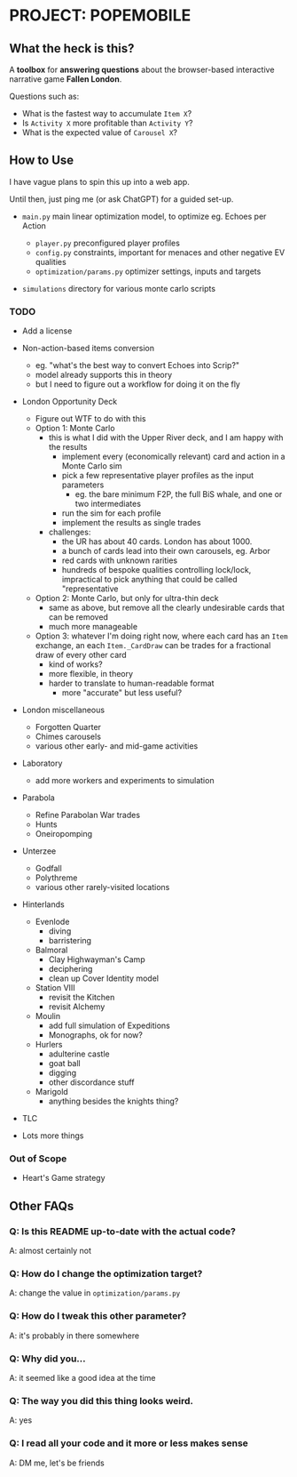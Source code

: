 
# PROJECT: POPEMOBILE

## What the heck is this?

A **toolbox** for **answering questions** about the browser-based interactive narrative game **Fallen London**.

Questions such as:

- What is the fastest way to accumulate `Item X`?
- Is `Activity X` more profitable than `Activity Y`?
- What is the expected value of `Carousel X`?


## How to Use

I have vague plans to spin this up into a web app.

Until then, just ping me (or ask ChatGPT) for a guided set-up.

- `main.py` main linear optimization model, to optimize eg. Echoes per Action
    - `player.py` preconfigured player profiles
    - `config.py` constraints, important for menaces and other negative EV qualities
    - `optimization/params.py` optimizer settings, inputs and targets

- `simulations` directory for various monte carlo scripts

### TODO

* Add a license

* Non-action-based items conversion
    * eg. "what's the best way to convert Echoes into Scrip?"
    * model already supports this in theory
    * but I need to figure out a workflow for doing it on the fly

* London Opportunity Deck
    * Figure out WTF to do with this
    * Option 1: Monte Carlo
        * this is what I did with the Upper River deck, and I am happy with the results
            * implement every (economically relevant) card and action in a Monte Carlo sim
            * pick a few representative player profiles as the input parameters
                * eg. the bare minimum F2P, the full BiS whale, and one or two intermediates
            * run the sim for each profile
            * implement the results as single trades
        * challenges:
            * the UR has about 40 cards. London has about 1000.
            * a bunch of cards lead into their own carousels, eg. Arbor
            * red cards with unknown rarities
            * hundreds of bespoke qualities controlling lock/lock, impractical to pick anything that could be called "representative
    * Option 2: Monte Carlo, but only for ultra-thin deck
        * same as above, but remove all the clearly undesirable cards that can be removed
        * much more manageable
    * Option 3: whatever I'm doing right now, where each card has an `Item` exchange, an each `Item._CardDraw` can be trades for a fractional draw of every other card 
        * kind of works?
        * more flexible, in theory
        * harder to translate to human-readable format
            * more "accurate" but less useful?

* London miscellaneous
    * Forgotten Quarter
    * Chimes carousels
    * various other early- and mid-game activities

* Laboratory
    * add more workers and experiments to simulation

* Parabola
    * Refine Parabolan War trades
    * Hunts
    * Oneiropomping

* Unterzee
    * Godfall
    * Polythreme
    * various other rarely-visited locations

* Hinterlands
    * Evenlode
        - diving
        - barristering
    * Balmoral
        * Clay Highwayman's Camp
        - deciphering
        - clean up Cover Identity model
    * Station VIII
        - revisit the Kitchen
        - revisit Alchemy
    * Moulin
        - add full simulation of Expeditions
        - Monographs, ok for now?
    * Hurlers
        - adulterine castle
        - goat ball
        - digging
        - other discordance stuff
    * Marigold
        - anything besides the knights thing?

* TLC

* Lots more things

### Out of Scope

* Heart's Game strategy

## Other FAQs
### Q: Is this README up-to-date with the actual code?

A: almost certainly not

### Q: How do I change the optimization target?

A: change the value in `optimization/params.py`

### Q: How do I tweak this other parameter?

A: it's probably in there somewhere

### Q: Why did you...

A: it seemed like a good idea at the time

### Q: The way you did this thing looks weird.

A: yes

### Q: I read all your code and it more or less makes sense

A: DM me, let's be friends